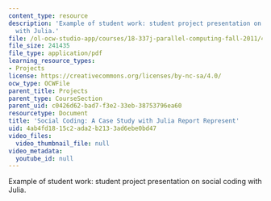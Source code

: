 ```yaml
---
content_type: resource
description: 'Example of student work: student project presentation on social coding
  with Julia.'
file: /ol-ocw-studio-app/courses/18-337j-parallel-computing-fall-2011/4ab4fd1815c2ada2b2133ad6ebe0bd47_MIT18_337JF11_Social_pres.pdf
file_size: 241435
file_type: application/pdf
learning_resource_types:
- Projects
license: https://creativecommons.org/licenses/by-nc-sa/4.0/
ocw_type: OCWFile
parent_title: Projects
parent_type: CourseSection
parent_uid: c0426d62-bad7-f3e2-33eb-38753796ea60
resourcetype: Document
title: 'Social Coding: A Case Study with Julia Report Represent'
uid: 4ab4fd18-15c2-ada2-b213-3ad6ebe0bd47
video_files:
  video_thumbnail_file: null
video_metadata:
  youtube_id: null
---
```

Example of student work: student project presentation on social coding with Julia.